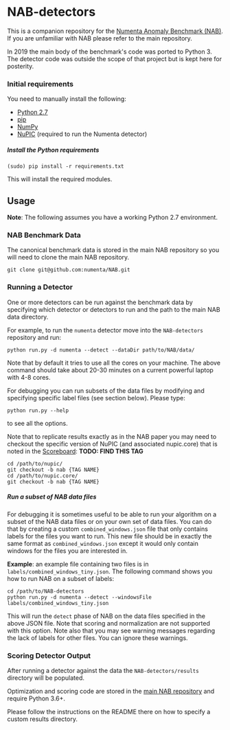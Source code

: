 # NAB-detectors

This is a companion repository for the [Numenta Anomaly Benchmark (NAB)](). If you are
unfamiliar with NAB please refer to the main repository.

In 2019 the main body of the benchmark's code was ported to Python 3. The
detector code was outside the scope of that project but is kept here for
posterity.

### Initial requirements

You need to manually install the following:

- [Python 2.7](https://www.python.org/download/)
- [pip](https://pip.pypa.io/en/latest/installing.html)
- [NumPy](http://www.numpy.org/)
- [NuPIC](http://www.github.com/numenta/nupic) (required to run the Numenta detector)

##### Install the Python requirements

    (sudo) pip install -r requirements.txt

This will install the required modules.

## Usage

**Note**: The following assumes you have a working Python 2.7 environment.

### NAB Benchmark Data 

The canonical benchmark data is stored in the main NAB repository so you will need to
clone the main NAB repository.

`git clone git@github.com:numenta/NAB.git`

### Running a Detector

One or more detectors can be run against the benchmark data by specifying
which detector or detectors to run and the path to the main NAB data
directory.

For example, to run the `numenta` detector move into the `NAB-detectors`
repository and run:

`python run.py -d numenta --detect --dataDir path/to/NAB/data/`

Note that by default it tries to use all the cores on your machine. The above
command should take about 20-30 minutes on a current powerful laptop with 4-8
cores.

For debugging you can run subsets of the data files by modifying and
specifying specific label files (see section below). Please type:

    python run.py --help

to see all the options.

Note that to replicate results exactly as in the NAB paper you may need to checkout
the specific version of NuPIC (and associated nupic.core) that is noted in the
[Scoreboard](https://github.com/numenta/NAB/wiki/NAB%20Scoreboard): **TODO: FIND THIS TAG**

    cd /path/to/nupic/
    git checkout -b nab {TAG NAME}
    cd /path/to/nupic.core/
    git checkout -b nab {TAG NAME}

##### Run a subset of NAB data files

For debugging it is sometimes useful to be able to run your algorithm on a
subset of the NAB data files or on your own set of data files. You can do that
by creating a custom `combined_windows.json` file that only contains labels for
the files you want to run. This new file should be in exactly the same format as
`combined_windows.json` except it would only contain windows for the files you
are interested in.

**Example**: an example file containing two files is in
`labels/combined_windows_tiny.json`.  The following command shows you how to run
NAB on a subset of labels:

    cd /path/to/NAB-detectors
    python run.py -d numenta --detect --windowsFile labels/combined_windows_tiny.json

This will run the `detect` phase of NAB on the data files specified in the above
JSON file. Note that scoring and normalization are not supported with this
option. Note also that you may see warning messages regarding the lack of labels
for other files. You can ignore these warnings.

### Scoring Detector Output

After running a detector against the data the `NAB-detectors/results` directory will be populated.

Optimization and scoring code are stored in the [main NAB repository]() and require Python 3.6+.

Please follow the instructions on the README there on how to specify a custom results directory.


